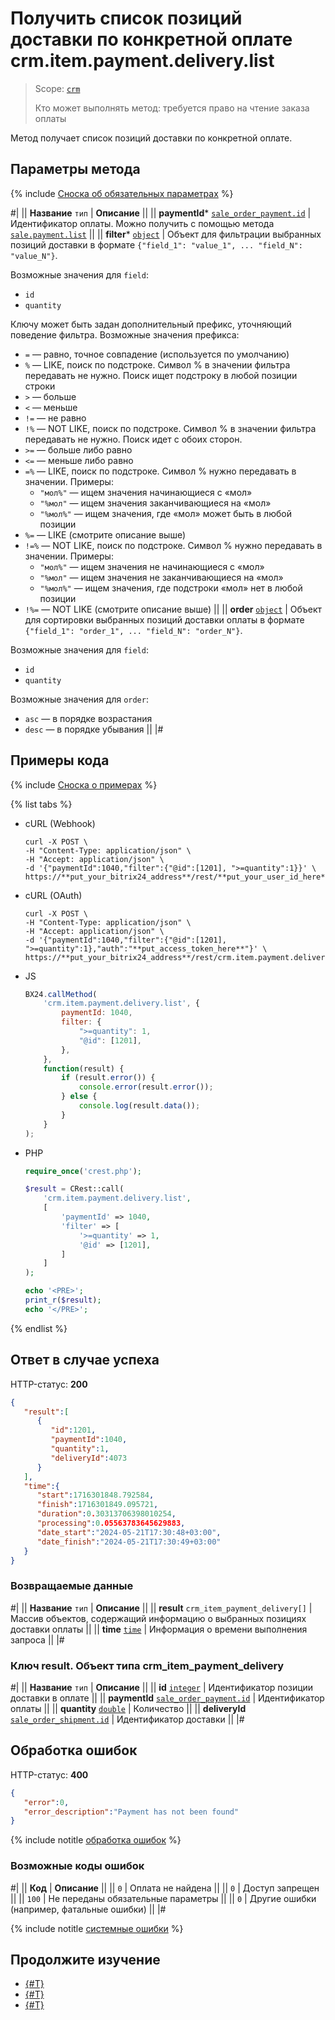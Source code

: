 # Получить список позиций доставки по конкретной оплате crm.item.payment.delivery.list

> Scope: [`crm`](../../../../scopes/permissions.md)
>
> Кто может выполнять метод: требуется право на чтение заказа оплаты

Метод получает список позиций доставки по конкретной оплате.

## Параметры метода

{% include [Сноска об обязательных параметрах](../../../../../_includes/required.md) %}

#|
|| **Название**
`тип` | **Описание** ||
|| **paymentId***
[`sale_order_payment.id`](../../../../sale/data-types.md#sale_order_payment) | Идентификатор оплаты.
Можно получить с помощью метода [`sale.payment.list`](../../../../sale/payment/sale-payment-list.md) ||
|| **filter***
[`object`](../../../../data-types.md) | Объект для фильтрации выбранных позиций доставки в формате `{"field_1": "value_1", ... "field_N": "value_N"}`.
 
Возможные значения для `field`:
- `id`
- `quantity`

Ключу может быть задан дополнительный префикс, уточняющий поведение фильтра. Возможные значения префикса:

- `=` — равно, точное совпадение (используется по умолчанию)
- `%` — LIKE, поиск по подстроке. Символ % в значении фильтра передавать не нужно. Поиск ищет подстроку в любой позиции строки
- `>` — больше
- `<` — меньше
- `!=` — не равно
- `!%` — NOT LIKE, поиск по подстроке. Символ % в значении фильтра передавать не нужно. Поиск идет с обоих сторон.
- `>=` — больше либо равно
- `<=` — меньше либо равно
- `=%` — LIKE, поиск по подстроке. Символ % нужно передавать в значении. Примеры: 
    - `"мол%"` — ищем значения начинающиеся с «мол»
    - `"%мол"` — ищем значения заканчивающиеся на «мол»
    - `"%мол%"` — ищем значения, где «мол» может быть в любой позиции
- `%=` — LIKE (смотрите описание выше)
- `!=%` — NOT LIKE, поиск по подстроке. Символ % нужно передавать в значении. Примеры:
    - `"мол%"` — ищем значения не начинающиеся с «мол»
    - `"%мол"` — ищем значения не заканчивающиеся на «мол»
    - `"%мол%"` — ищем значения, где подстроки «мол» нет в любой позиции
- `!%=` — NOT LIKE (смотрите описание выше)
||
|| **order**
[`object`](../../../../data-types.md) | Объект для сортировки выбранных позиций доставки оплаты в формате `{"field_1": "order_1", ... "field_N": "order_N"}`.
 
Возможные значения для `field`:
- `id`
- `quantity`
 
Возможные значения для `order`:

- `asc` — в порядке возрастания
- `desc` — в порядке убывания
 ||
|#

## Примеры кода

{% include [Сноска о примерах](../../../../../_includes/examples.md) %}

{% list tabs %}

- cURL (Webhook)

    ```http
    curl -X POST \
    -H "Content-Type: application/json" \
    -H "Accept: application/json" \
    -d '{"paymentId":1040,"filter":{"@id":[1201], ">=quantity":1}}' \
    https://**put_your_bitrix24_address**/rest/**put_your_user_id_here**/**put_your_webhook_here**/crm.item.payment.delivery.list
    ```

- cURL (OAuth) 

    ```http
    curl -X POST \
    -H "Content-Type: application/json" \
    -H "Accept: application/json" \
    -d '{"paymentId":1040,"filter":{"@id":[1201], ">=quantity":1},"auth":"**put_access_token_here**"}' \
    https://**put_your_bitrix24_address**/rest/crm.item.payment.delivery.list
    ```

- JS

    ```js
    BX24.callMethod(
        'crm.item.payment.delivery.list', {
            paymentId: 1040,
            filter: {
                ">=quantity": 1,
                "@id": [1201],
            },
        },
        function(result) {
            if (result.error()) {
                console.error(result.error());
            } else {
                console.log(result.data());
            }
        }
    );
    ```

- PHP

    ```php
    require_once('crest.php');

    $result = CRest::call(
        'crm.item.payment.delivery.list',
        [
            'paymentId' => 1040,
            'filter' => [
                '>=quantity' => 1,
                '@id' => [1201],
            ]
        ]
    );

    echo '<PRE>';
    print_r($result);
    echo '</PRE>';
    ```

{% endlist %}

## Ответ в случае успеха

HTTP-статус: **200**

```json
{
   "result":[
      {
         "id":1201,
         "paymentId":1040,
         "quantity":1,
         "deliveryId":4073
      }
   ],
   "time":{
      "start":1716301848.792584,
      "finish":1716301849.095721,
      "duration":0.30313706398010254,
      "processing":0.05563783645629883,
      "date_start":"2024-05-21T17:30:48+03:00",
      "date_finish":"2024-05-21T17:30:49+03:00"
   }
}
```

### Возвращаемые данные

#|
|| **Название**
`тип` | **Описание** ||
|| **result**
`crm_item_payment_delivery[]` | Массив объектов, содержащий информацию о выбранных позициях доставки оплаты ||
|| **time**
[`time`](../../../../data-types.md) | Информация о времени выполнения запроса ||
|#

### Ключ result. Объект типа crm_item_payment_delivery 

#|
|| **Название**
`тип` | **Описание** ||
|| **id**
[`integer`](../../../../data-types.md) | Идентификатор позиции доставки в оплате ||
|| **paymentId**
[`sale_order_payment.id`](../../../../sale/data-types.md#sale_order_payment) | Идентификатор оплаты  ||
|| **quantity**
[`double`](../../../../data-types.md) | Количество ||
|| **deliveryId**
[`sale_order_shipment.id`](../../../../sale/data-types.md#sale_order_shipment)  | Идентификатор доставки ||
|#

## Обработка ошибок

HTTP-статус: **400**

```json
{
   "error":0,
   "error_description":"Payment has not been found"
}
```

{% include notitle [обработка ошибок](../../../../../_includes/error-info.md) %}

### Возможные коды ошибок

#|
|| **Код** | **Описание** ||
|| `0` | Оплата не найдена ||
|| `0` | Доступ запрещен ||
|| `100` | Не переданы обязательные параметры ||
|| `0` | Другие ошибки (например, фатальные ошибки) ||
|#

{% include notitle [системные ошибки](../../../../../_includes/system-errors.md) %}

## Продолжите изучение

- [{#T}](./crm-item-payment-delivery-add.md)
- [{#T}](./crm-item-payment-delivery-delete.md)
- [{#T}](./crm-item-payment-delivery-set-delivery.md)